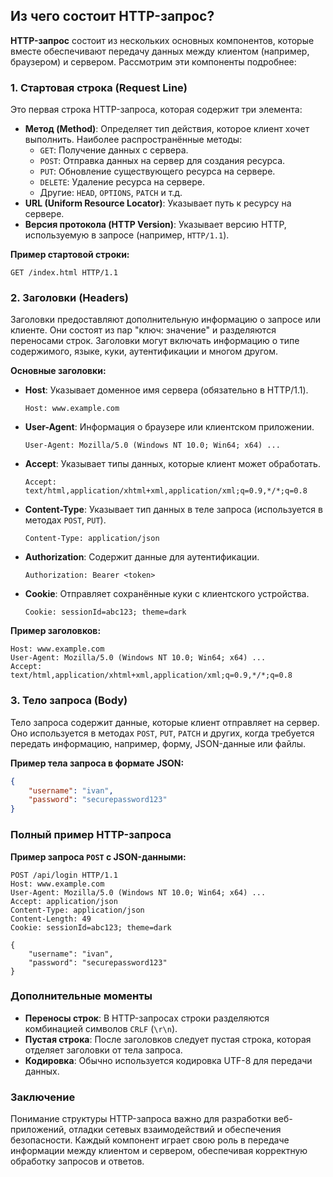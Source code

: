 ## Из чего состоит HTTP-запрос?

**HTTP-запрос** состоит из нескольких основных компонентов, которые вместе обеспечивают передачу данных между клиентом (например, браузером) и сервером. Рассмотрим эти компоненты подробнее:

### 1. **Стартовая строка (Request Line)**
Это первая строка HTTP-запроса, которая содержит три элемента:
- **Метод (Method)**: Определяет тип действия, которое клиент хочет выполнить. Наиболее распространённые методы:
  - `GET`: Получение данных с сервера.
  - `POST`: Отправка данных на сервер для создания ресурса.
  - `PUT`: Обновление существующего ресурса на сервере.
  - `DELETE`: Удаление ресурса на сервере.
  - Другие: `HEAD`, `OPTIONS`, `PATCH` и т.д.
- **URL (Uniform Resource Locator)**: Указывает путь к ресурсу на сервере.
- **Версия протокола (HTTP Version)**: Указывает версию HTTP, используемую в запросе (например, `HTTP/1.1`).

**Пример стартовой строки:**
```
GET /index.html HTTP/1.1
```

### 2. **Заголовки (Headers)**
Заголовки предоставляют дополнительную информацию о запросе или клиенте. Они состоят из пар "ключ: значение" и разделяются переносами строк. Заголовки могут включать информацию о типе содержимого, языке, куки, аутентификации и многом другом.

**Основные заголовки:**
- **Host**: Указывает доменное имя сервера (обязательно в HTTP/1.1).
  ```
  Host: www.example.com
  ```
- **User-Agent**: Информация о браузере или клиентском приложении.
  ```
  User-Agent: Mozilla/5.0 (Windows NT 10.0; Win64; x64) ...
  ```
- **Accept**: Указывает типы данных, которые клиент может обработать.
  ```
  Accept: text/html,application/xhtml+xml,application/xml;q=0.9,*/*;q=0.8
  ```
- **Content-Type**: Указывает тип данных в теле запроса (используется в методах `POST`, `PUT`).
  ```
  Content-Type: application/json
  ```
- **Authorization**: Содержит данные для аутентификации.
  ```
  Authorization: Bearer <token>
  ```
- **Cookie**: Отправляет сохранённые куки с клиентского устройства.
  ```
  Cookie: sessionId=abc123; theme=dark
  ```

**Пример заголовков:**
```
Host: www.example.com
User-Agent: Mozilla/5.0 (Windows NT 10.0; Win64; x64) ...
Accept: text/html,application/xhtml+xml,application/xml;q=0.9,*/*;q=0.8
```

### 3. **Тело запроса (Body)**
Тело запроса содержит данные, которые клиент отправляет на сервер. Оно используется в методах `POST`, `PUT`, `PATCH` и других, когда требуется передать информацию, например, форму, JSON-данные или файлы.

**Пример тела запроса в формате JSON:**
```json
{
    "username": "ivan",
    "password": "securepassword123"
}
```

### Полный пример HTTP-запроса

**Пример запроса `POST` с JSON-данными:**
```
POST /api/login HTTP/1.1
Host: www.example.com
User-Agent: Mozilla/5.0 (Windows NT 10.0; Win64; x64) ...
Accept: application/json
Content-Type: application/json
Content-Length: 49
Cookie: sessionId=abc123; theme=dark

{
    "username": "ivan",
    "password": "securepassword123"
}
```

### Дополнительные моменты

- **Переносы строк**: В HTTP-запросах строки разделяются комбинацией символов `CRLF` (`\r\n`).
- **Пустая строка**: После заголовков следует пустая строка, которая отделяет заголовки от тела запроса.
- **Кодировка**: Обычно используется кодировка UTF-8 для передачи данных.

### Заключение

Понимание структуры HTTP-запроса важно для разработки веб-приложений, отладки сетевых взаимодействий и обеспечения безопасности. Каждый компонент играет свою роль в передаче информации между клиентом и сервером, обеспечивая корректную обработку запросов и ответов.